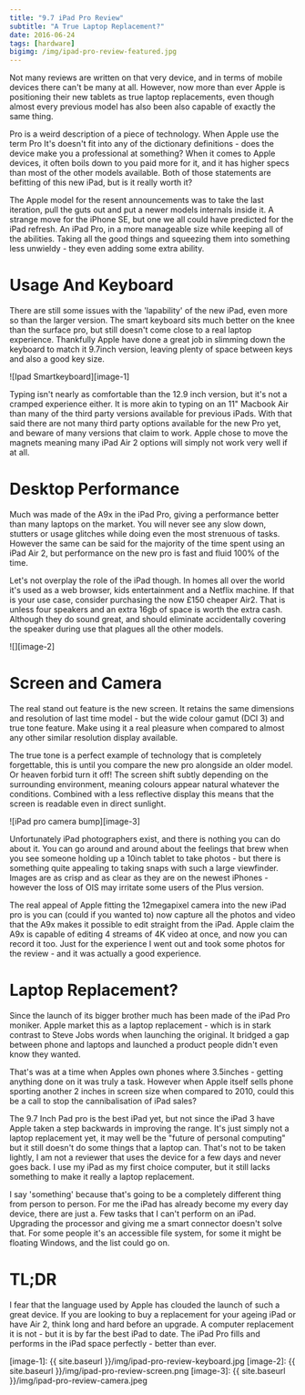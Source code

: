 ```yaml
---
title: "9.7 iPad Pro Review"
subtitle: "A True Laptop Replacement?"
date: 2016-06-24
tags: [hardware]
bigimg: /img/ipad-pro-review-featured.jpg
---
```

Not many reviews are written on that very device, and in terms of mobile devices there can't be many at all. However, now more than ever Apple is positioning their new tablets as true laptop replacements, even though almost every previous model has also been also capable of exactly the same thing.

Pro is a weird description of a piece of technology. When Apple use the term Pro It's doesn't fit into any of the dictionary definitions - does the device make you a professional at something? When it comes to Apple devices, it often boils down to you paid more for it, and it has higher specs than most of the other models available. Both of those statements are befitting of this new iPad, but is it really worth it?

The Apple model for the resent announcements was to take the last iteration, pull the guts out and put a newer models internals inside it. A strange move for the iPhone SE, but one we all could have predicted for the iPad refresh. An iPad Pro, in a more manageable size while keeping all of the abilities. Taking all the good things and squeezing them into something less unwieldy - they even adding some extra ability.

# Usage And Keyboard
There are still some issues with the 'lapability' of the new iPad, even more so than the larger version. The smart keyboard sits much better on the knee than the surface pro, but still doesn't come close to a real laptop experience. Thankfully Apple have done a great job in slimming down the keyboard to match it 9.7inch version, leaving plenty of space between keys and also a good key size.
 
 ![Ipad Smartkeyboard][image-1]
 
Typing isn't nearly as comfortable than the 12.9 inch version, but it's not a cramped experience either. It is more akin to typing on an 11" Macbook Air than many of the third party versions available for previous iPads. With that said there are not many third party options available for the new Pro yet, and beware of many versions that claim to work. Apple chose to move the magnets meaning many iPad Air 2 options will simply not work very well if at all.

# Desktop Performance

Much was made of the A9x in the iPad Pro, giving a performance better than many laptops on the market. You will never see any slow down, stutters or usage glitches while doing even the most strenuous of tasks. However the same can be said for the majority of the time spent using an iPad Air 2, but performance on the new pro is fast and fluid 100% of the time.

Let's not overplay the role of the iPad though. In homes all over the world it's used as a web browser, kids entertainment and a Netflix machine. If that is your use case, consider purchasing the now £150 cheaper Air2. That is unless four speakers and an extra 16gb of space is worth the extra cash. Although they do sound great, and should eliminate accidentally covering the speaker during use that plagues all the other models. 

![][image-2]

# Screen and Camera
The real stand out feature is the new screen. It retains the same dimensions and resolution of last time model - but the wide colour gamut (DCI 3) and true tone feature. Make using it a real pleasure when compared to almost any other similar resolution display available. 

The true tone is a perfect example of technology that is completely forgettable, this is until you compare the new pro alongside an older model. Or heaven forbid turn it off! The screen shift subtly depending on the surrounding environment, meaning colours appear natural whatever the conditions. Combined with a less reflective display this means that the screen is readable even in direct sunlight.

![iPad pro camera bump][image-3]

Unfortunately iPad photographers exist, and there is nothing you can do about it. You can go around and around about the feelings that brew when you see someone holding up a 10inch tablet to take photos - but there is something quite appealing to taking snaps with such a large viewfinder. Images are as crisp and as clear as they are on the newest iPhones - however the loss of OIS may irritate some users of the Plus version.

The real appeal of Apple fitting the 12megapixel camera into the new iPad pro is you can (could if you wanted to) now capture all the photos and video that the A9x makes it possible to edit straight from the iPad. Apple claim the A9x is capable of editing 4 streams of 4K video at once, and now you can record it too. Just for the experience I went out and took some photos for the review - and it was actually a good experience. 

# Laptop Replacement?
Since the launch of its bigger brother much has been made of the iPad Pro moniker. Apple market this as a laptop replacement - which is in stark contrast to Steve Jobs words when launching the original. It bridged a gap between phone and laptops and launched a product people didn't even know they wanted.

That's was at a time when Apples own phones where 3.5inches - getting anything done on it was truly a task. However when Apple itself sells phone sporting another 2 inches in screen size  when compared to 2010, could this be a call to stop the cannibalisation of iPad sales?

The 9.7 Inch Pad pro is the best iPad yet, but not since the iPad 3 have Apple taken a step backwards in improving the range. It's just simply not a laptop replacement yet, it may well be the "future of personal computing" but it still doesn't do some things that a laptop can. That's not to be taken lightly, I am not a reviewer that uses the device for a few days and never goes back. I use my iPad as my first choice computer, but it still lacks something to make it really a laptop replacement.

I say 'something' because that's going to be a completely different thing from person to person. For me the iPad has already become my every day device, there are just a. Few tasks that I can't perform on an iPad. Upgrading the processor and giving me a smart connector doesn't solve that. For some people it's an accessible file system, for some  it might be floating Windows, and the list could go on.

# TL;DR
I fear that the language used by Apple has clouded the launch of such a great device. If you are looking to buy a replacement for your ageing iPad or have Air 2, think long and hard before an upgrade. A computer replacement it is not - but it is by far the best iPad to date. The iPad Pro fills and performs in the iPad space perfectly - better than ever.

[image-1]:	{{ site.baseurl }}/img/ipad-pro-review-keyboard.jpg
[image-2]:	{{ site.baseurl }}/img/ipad-pro-review-screen.png
[image-3]:	{{ site.baseurl }}/img/ipad-pro-review-camera.jpeg
